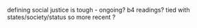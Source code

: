 defining social justice is tough - ongoing? b4 readings?
tied with states/society/status so more recent ? 
